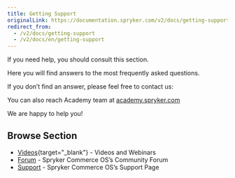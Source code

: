 ```yaml
---
title: Getting Support
originalLink: https://documentation.spryker.com/v2/docs/getting-support
redirect_from:
  - /v2/docs/getting-support
  - /v2/docs/en/getting-support
---
```


If you need help, you should consult this section. 

Here you will find answers to the most frequently asked questions. 

If you don’t find an answer, please feel free to contact us: 

<div class="script-embed" data-code="hbspt.forms.create({
			portalId: '2770802',
			formId: '58ba3f42-2928-47ef-95ec-e05d4446a410'
			});">
</div>

You can also reach Academy team at <a href="mailto:academy@spryker.com?subject=General Request">academy.spryker.com</a>

We are happy to help you!

## Browse Section

<!--* [FAQ](https://documentation.spryker.com/about_spryker/understanding_spryker/faq.htm) - Frequently Asked Questions -->
* [Videos](/docs/scos/dev/about-spryker/201903.0/videos-and-webinars/spryker-videos.html){target="_blank"} - Videos and Webinars
* [Forum](https://discuss.spryker.com/) - Spryker Commerce OS’s Community Forum
* [Support](https://github.com/spryker/support) - Spryker Commerce OS’s Support Page

